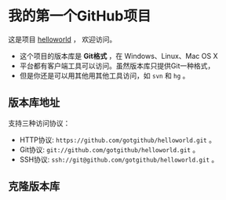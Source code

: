 # 我的第一个GitHub项目

这是项目 [helloworld](https://github.com/gotgithub/helloworld) ，
欢迎访问。

+ 这个项目的版本库是 **Git格式** ，在 Windows、Linux、Mac OS X
+ 平台都有客户端工具可以访问。虽然版本库只提供Git一种格式，
+ 但是你还是可以用其他用其他工具访问，如 ``svn`` 和 ``hg`` 。

## 版本库地址

支持三种访问协议：

* HTTP协议: `https://github.com/gotgithub/helloworld.git` 。
* Git协议: `git://github.com/gotgithub/helloworld.git` 。
* SSH协议: `ssh://git@github.com/gotgithub/helloworld.git` 。

## 克隆版本库

